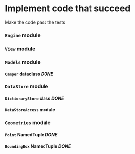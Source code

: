 # Implement code that succeed

Make the code pass the tests

### `Engine` module

### `View` module

### `Models` module

#### `Camper` dataclass *DONE*

### `DataStore` module

#### `DictionaryStore` class *DONE*

#### `DataStoreAccess` module

### `Geometries` module

#### `Point` NamedTuple *DONE*

#### `BoundingBox` NamedTuple *DONE*

